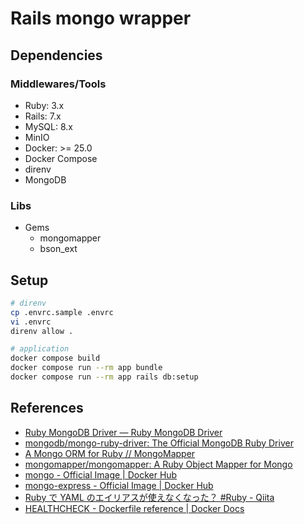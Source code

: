 # Rails mongo wrapper

## Dependencies

### Middlewares/Tools

- Ruby: 3.x
- Rails: 7.x
- MySQL: 8.x
- MinIO
- Docker: >= 25.0
- Docker Compose
- direnv
- MongoDB

### Libs

- Gems
  - mongomapper
  - bson_ext

## Setup

```sh
# direnv
cp .envrc.sample .envrc
vi .envrc
direnv allow .

# application
docker compose build
docker compose run --rm app bundle
docker compose run --rm app rails db:setup
```

## References

- [Ruby MongoDB Driver — Ruby MongoDB Driver](https://www.mongodb.com/docs/ruby-driver/current/)
- [mongodb/mongo-ruby-driver: The Official MongoDB Ruby Driver](https://github.com/mongodb/mongo-ruby-driver/tree/master)
- [A Mongo ORM for Ruby // MongoMapper](https://mongomapper.com/)
- [mongomapper/mongomapper: A Ruby Object Mapper for Mongo](https://github.com/mongomapper/mongomapper/)
- [mongo - Official Image | Docker Hub](https://hub.docker.com/_/mongo)
- [mongo-express - Official Image | Docker Hub](https://hub.docker.com/_/mongo-express)
- [Ruby で YAML のエイリアスが使えなくなった？ #Ruby - Qiita](https://qiita.com/scivola/items/da2e4687726fb20953c0)
- [HEALTHCHECK - Dockerfile reference | Docker Docs](https://docs.docker.com/reference/dockerfile/#healthcheck)
